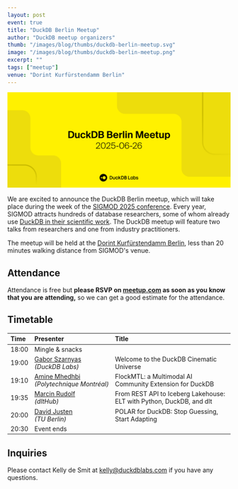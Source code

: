 ```yaml
---
layout: post
event: true
title: "DuckDB Berlin Meetup"
author: "DuckDB meetup organizers"
thumb: "/images/blog/thumbs/duckdb-berlin-meetup.svg"
image: "/images/blog/thumbs/duckdb-berlin-meetup.png"
excerpt: ""
tags: ["meetup"]
venue: "Dorint Kurfürstendamm Berlin"
---
```


<img src="/images/blog/thumbs/duckdb-berlin-meetup.svg"
     alt="DuckDB Berlin Meetup Splashscreen"
     width="680"
     />

We are excited to announce the DuckDB Berlin meetup, which will take place during the week of the [SIGMOD 2025 conference](https://2025.sigmod.org/).
Every year, SIGMOD attracts hundreds of database researchers, some of whom already use [DuckDB in their scientific work](https://shows.acast.com/disseminate). The DuckDB meetup will feature two talks from researchers and one from industry practitioners.

The meetup will be held at the [Dorint Kurfürstendamm Berlin](https://maps.app.goo.gl/Fv2WhXUJ7F5CLNTm6), less than 20 minutes walking distance from SIGMOD's venue.

## Attendance

Attendance is free but **please RSVP on [meetup.com](https://www.meetup.com/duckdb/events/308039708/) as soon as you know that you are attending,** so we can get a good estimate for the attendance.

## Timetable

| Time  | Presenter                                                                  | Title                                                                |
| :---- | :------------------------------------------------------------------------- | :------------------------------------------------------------------- |
| 18:00 | Mingle & snacks                                                            |                                                                      |
| 19:00 | [Gabor Szarnyas](https://szarnyasg.org/) <br/>_(DuckDB Labs)_              | Welcome to the DuckDB Cinematic Universe                             |
| 19:10 | [Amine Mhedhbi](https://amine.io/) <br/>_(Polytechnique&nbsp;Montréal)_    | FlockMTL: a Multimodal AI Community Extension for DuckDB             |
| 19:35 | [Marcin Rudolf](https://www.linkedin.com/in/marcinrudolf/) <br/>_(dltHub)_ | From REST API to Iceberg Lakehouse: ELT with Python, DuckDB, and dlt |
| 20:00 | [David Justen](https://d-justen.github.io/) <br/>_(TU Berlin)_             | POLAR for DuckDB: Stop Guessing, Start Adapting                      |
| 20:30 | Event ends                                                                 |                                                                      |

## Inquiries

Please contact Kelly de Smit at [kelly@duckdblabs.com](mailto:kelly@duckdblabs.com) if you have any questions.
